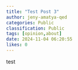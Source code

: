 ```yaml
---
title: "Test Post 3"
author: jeny-amatya-qed
categories: Public
classification: Public
tags: [opinion,about]
date: 2024-11-04 06:20:55 
likes: 0
---
```


test